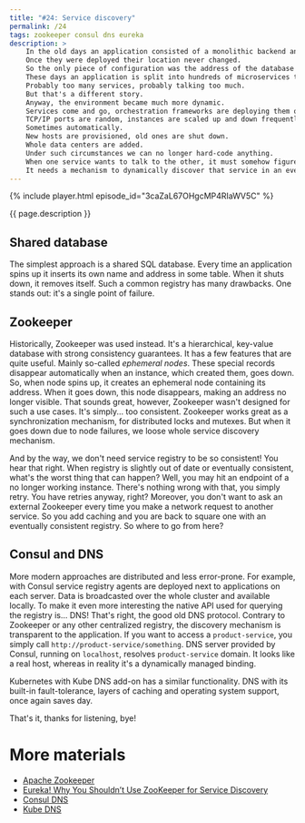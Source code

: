 ```yaml
---
title: "#24: Service discovery"
permalink: /24
tags: zookeeper consul dns eureka
description: >
    In the old days an application consisted of a monolithic backend and a database.
    Once they were deployed their location never changed.
    So the only piece of configuration was the address of the database almost hardcoded into the monolith.
    These days an application is split into hundreds of microservices talking to each other.
    Probably too many services, probably talking too much.
    But that's a different story.
    Anyway, the environment became much more dynamic.
    Services come and go, orchestration frameworks are deploying them on different machines all the time.
    TCP/IP ports are random, instances are scaled up and down frequently.
    Sometimes automatically.
    New hosts are provisioned, old ones are shut down.
    Whole data centers are added.
    Under such circumstances we can no longer hard-code anything.
    When one service wants to talk to the other, it must somehow figure out where that service currently lives.
    It needs a mechanism to dynamically discover that service in an ever-changing environment.
---
```


{% include player.html episode_id="3caZaL67OHgcMP4RIaWV5C" %}

{{ page.description }}



## Shared database

The simplest approach is a shared SQL database.
Every time an application spins up it inserts its own name and address in some table.
When it shuts down, it removes itself.
Such a common registry has many drawbacks.
One stands out: it's a single point of failure.

## Zookeeper

Historically, Zookeeper was used instead.
It's a hierarchical, key-value database with strong consistency guarantees.
It has a few features that are quite useful.
Mainly so-called _ephemeral nodes_.
These special records disappear automatically when an instance, which created them, goes down.
So, when node spins up, it creates an ephemeral node containing its address.
When it goes down, this node disappears, making an address no longer visible.
That sounds great, however, Zookeeper wasn't designed for such a use cases.
It's simply... too consistent.
Zookeeper works great as a synchronization mechanism, for distributed locks and mutexes.
But when it goes down due to node failures, we loose whole service discovery mechanism.

And by the way, we don't need service registry to be so consistent!
You hear that right.
When registry is slightly out of date or eventually consistent, what's the worst thing that can happen?
Well, you may hit an endpoint of a no longer working instance.
There's nothing wrong with that, you simply retry.
You have retries anyway, right?
Moreover, you don't want to ask an external Zookeeper every time you make a network request to another service.
So you add caching and you are back to square one with an eventually consistent registry.
So where to go from here?

## Consul and DNS

More modern approaches are distributed and less error-prone.
For example, with Consul service registry agents are deployed next to applications on each server.
Data is broadcasted over the whole cluster and available locally.
To make it even more interesting the native API used for querying the registry is... DNS!
That's right, the good old DNS protocol.
Contrary to Zookeeper or any other centralized registry, the discovery mechanism is transparent to the application.
If you want to access a `product-service`, you simply call `http://product-service/something`.
DNS server provided by Consul, running on `localhost`, resolves `product-service` domain.
It looks like a real host, whereas in reality it's a dynamically managed binding.

Kubernetes with Kube DNS add-on has a similar functionality.
DNS with its built-in fault-tolerance, layers of caching and operating system support, once again saves day.

That's it, thanks for listening, bye!




# More materials

* [Apache Zookeeper](https://zookeeper.apache.org/)
* [Eureka! Why You Shouldn’t Use ZooKeeper for Service Discovery](https://medium.com/knerd/eureka-why-you-shouldnt-use-zookeeper-for-service-discovery-4932c5c7e764)
* [Consul DNS](https://www.consul.io/docs/discovery/dns)
* [Kube DNS](https://github.com/kubernetes/kubernetes/blob/master/cluster/addons/dns/kube-dns/README.md)


